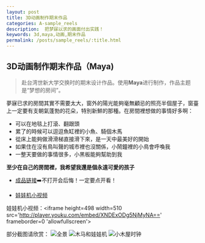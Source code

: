 ```yaml
---
layout: post
title: 3D动画制作期末作品
categories: A-sample_reels
description:  把梦寐以求的画面付出实践！
keywords: 3d,maya,动画,期末作品
permalink: /posts/sample_reels/:title.html
---  
```

## 3D动画制作期末作品（Maya)
> 赴台湾世新大学交换时的期末设计作品。使用**Maya**进行制作，作品主题是“梦想的房间”。

夢寐已求的房間其實不需要太大，窗外的陽光能夠毫無顧忌的照亮半個屋子，窗臺上一定要有支朝氣蓬勃的花朵，特別新鮮的那種。在房間裡想做的事情好多啊：

- 可以在地毯上打滾、翻跟頭
- 累了的時候可以逗逗魚缸裡的小魚、騎個木馬
- 從床上能夠做滑滑梯直接滑下來，是一天中最美好的開始
- 如果住在沒有鳥叫聲的城市裡也沒關係，小鬧鐘裡的小鳥會呼喚我
- 一整天要做的事情很多，小黑板能夠幫助到我

**至少在自己的房間裡，我希望我還是個永遠可愛的孩子**

- [成品链接](https://sketchfab.com/3d-models/bingxin70aaroom-7a474f2672a044eaaa8e0024b95717c2)➡️不打开会后悔！一定要点开看！

- [娃娃机小视频](https://v.youku.com/v_show/id_XNDExODg5NjMyNA==.html?spm=a2h3j.8428770.3416059.1)

娃娃机小视频：<iframe height=498 width=510 src='http://player.youku.com/embed/XNDExODg5NjMyNA==' frameborder=0 'allowfullscreen'></iframe>


部分截图请欣赏：
![全景](https://upload-images.jianshu.io/upload_images/14204282-848e642b15d8d98d.png?imageMogr2/auto-orient/strip%7CimageView2/2/w/1240)
![木马和娃娃机](https://upload-images.jianshu.io/upload_images/14204282-f0e63f7233a046c5.png?imageMogr2/auto-orient/strip%7CimageView2/2/w/1240)
![小木屋时钟](https://upload-images.jianshu.io/upload_images/14204282-a2263da80b565d82.png?imageMogr2/auto-orient/strip%7CimageView2/2/w/1240)
